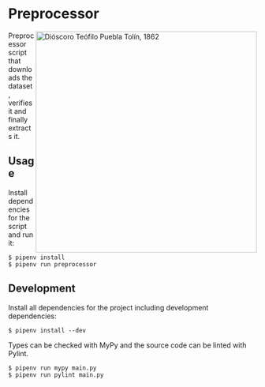 # Preprocessor

<img alt="Dióscoro Teófilo Puebla Tolín, 1862"
     src="https://upload.wikimedia.org/wikipedia/commons/d/d5/Desembarco_de_Col%C3%B3n_de_Di%C3%B3scoro_Puebla.jpg"
     align="right"
     width="448px"
/>

Preprocessor script that downloads the dataset, verifies it and finally extracts it.

## Usage

Install dependencies for the script and run it:

````
$ pipenv install
$ pipenv run preprocessor
````

## Development

Install all dependencies for the project including development dependencies:

```
$ pipenv install --dev
```

Types can be checked with MyPy and the source code can be linted with Pylint.

````
$ pipenv run mypy main.py
$ pipenv run pylint main.py
````
